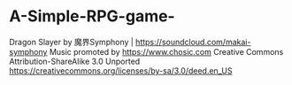 # A-Simple-RPG-game-




Dragon Slayer by 魔界Symphony | https://soundcloud.com/makai-symphony
Music promoted by https://www.chosic.com
Creative Commons Attribution-ShareAlike 3.0 Unported
https://creativecommons.org/licenses/by-sa/3.0/deed.en_US